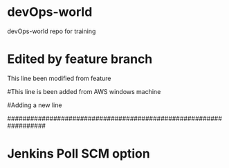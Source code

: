 # devOps-world
devOps-world repo for training 

# Edited by feature branch
This line been modified from feature 

#This line is been added from AWS windows machine

#Adding a new line

##################################################################

# Jenkins Poll SCM option
